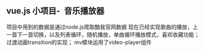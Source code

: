## vue.js 小项目-  音乐播放器

项目中用到的数据是通过node.js爬取酷我官网数据
现在已经实现歌曲的播放，上一首下一首切换，以及列表循环，随机播放，单曲循环播放模式，喜欢收藏功能；
过渡动画transition的实现；
mv模块运用了video-player组件



